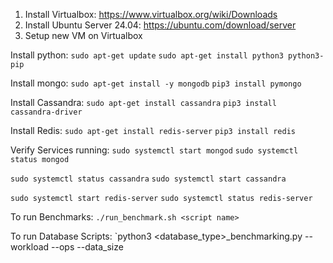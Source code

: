 1. Install Virtualbox: https://www.virtualbox.org/wiki/Downloads
2. Install Ubuntu Server 24.04: https://ubuntu.com/download/server
3. Setup new VM on Virtualbox

Install python:
`sudo apt-get update`
`sudo apt-get install python3 python3-pip`

Install mongo:
`sudo apt-get install -y mongodb`
`pip3 install pymongo`


Install Cassandra:
`sudo apt-get install cassandra`
`pip3 install cassandra-driver`

Install Redis:
`sudo apt-get install redis-server`
`pip3 install redis`

Verify Services running:
`sudo systemctl start mongod`
`sudo systemctl status mongod`

`sudo systemctl status cassandra`
`sudo systemctl start cassandra`

`sudo systemctl start redis-server`
`sudo systemctl status redis-server`

To run Benchmarks:
`./run_benchmark.sh <script name>`

To run Database Scripts:
`python3 <database_type>_benchmarking.py --workload <mixed read write> --ops <int> --data_size <int>